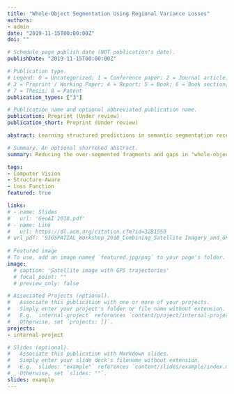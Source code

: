 ```yaml
---
title: "Whole-Object Segmentation Using Regional Variance Losses"
authors:
- admin
date: "2019-11-15T00:00:00Z"
doi: ""

# Schedule page publish date (NOT publication's date).
publishDate: "2019-11-15T00:00:00Z"

# Publication type.
# Legend: 0 = Uncategorized; 1 = Conference paper; 2 = Journal article;
# 3 = Preprint / Working Paper; 4 = Report; 5 = Book; 6 = Book section;
# 7 = Thesis; 8 = Patent
publication_types: ["3"]

# Publication name and optional abbreviated publication name.
publication: Preprint (Under review)
publication_short: Preprint (Under review)

abstract: Learning structured predictions in semantic segmentation receives increasing attention in recent years. Most semantic segmentation methods focus on common object datasets such as VOC and COCO, which label only visible parts of each object, e.g., sections of a horse separated by objects in front of it. Domain-specific objects, on the other hand, often require whole-object segmentation despite image occlusion, e.g., roads and buildings in satellite imagery under vegetation cover, cells, and organs in noisy medical images, lanes, and signs in autonomous driving applications. The widely used cross entropy loss doesn't work well in these cases, because its pixel-level independence assumption ignores topology and often leads to structural issues such as fragments and broken boundaries. To tackle this, we propose a simple but novel loss term that produces a much more continuous and smooth prediction for whole-object segmentation. Experiments on various tasks show that other structured approaches often perform worse than baseline for whole-object segmentation, while our loss shows significant topological improvements yet preserving the pixel-level metrics.

# Summary. An optional shortened abstract.
summary: Reducing the over-segmented fragments and gaps in "whole-object" segmentation by regulating the local variance. 

tags:
- Computer Vision
- Structure-Aware
- Loss Function
featured: true

links:
# - name: Slides
#   url: 'GeoAI 2018.pdf'
# - name: Link
#   url: https://dl.acm.org/citation.cfm?id=3281550
# url_pdf: 'SIGSPATIAL_Workshop_2018_Combining_Satellite Imagery_and_GPS_Data_for_Road_Extraction_paper.pdf'
 
# Featured image
# To use, add an image named `featured.jpg/png` to your page's folder. 
image:
  # caption: 'Satellite image with GPS trajectories'
  # focal_point: ""
  # preview_only: false

# Associated Projects (optional).
#   Associate this publication with one or more of your projects.
#   Simply enter your project's folder or file name without extension.
#   E.g. `internal-project` references `content/project/internal-project/index.md`.
#   Otherwise, set `projects: []`.
projects:
- internal-project

# Slides (optional).
#   Associate this publication with Markdown slides.
#   Simply enter your slide deck's filename without extension.
#   E.g. `slides: "example"` references `content/slides/example/index.md`.
#   Otherwise, set `slides: ""`.
slides: example
---
```



